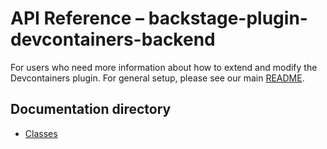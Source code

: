 # API Reference – backstage-plugin-devcontainers-backend

For users who need more information about how to extend and modify the Devcontainers plugin. For general setup, please see our main [README](../README.md).

## Documentation directory

- [Classes](./classes.md)
